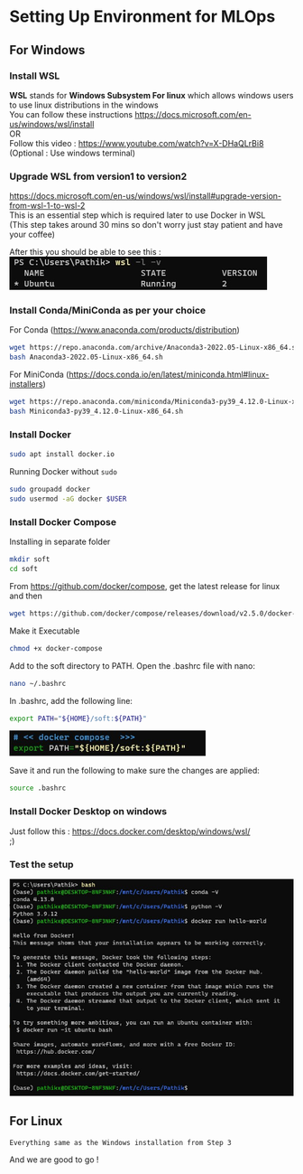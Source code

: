 # Setting Up Environment for MLOps

## For Windows 

### Install WSL  
   **WSL** stands for **Windows Subsystem For linux** which allows windows users to use linux distributions in the windows  
   You can follow these instructions https://docs.microsoft.com/en-us/windows/wsl/install  
    OR  
    Follow this video : https://www.youtube.com/watch?v=X-DHaQLrBi8  
    (Optional : Use windows terminal)
### Upgrade WSL from version1 to version2  
   https://docs.microsoft.com/en-us/windows/wsl/install#upgrade-version-from-wsl-1-to-wsl-2  
   This is an essential step which is required later to use Docker in WSL  
   (This step takes around 30 mins so don't worry just stay patient and have your coffee)  
   
   After this you should be able to see this :  
   ![WSL V2](/week-01-introduction/images/WSL_V2.jpeg)  
   
### Install Conda/MiniConda as per your choice  
   For Conda (https://www.anaconda.com/products/distribution)
   ```bash
   wget https://repo.anaconda.com/archive/Anaconda3-2022.05-Linux-x86_64.sh
   bash Anaconda3-2022.05-Linux-x86_64.sh
   ```
   For MiniConda (https://docs.conda.io/en/latest/miniconda.html#linux-installers)  
   ```bash
   wget https://repo.anaconda.com/miniconda/Miniconda3-py39_4.12.0-Linux-x86_64.sh 
   bash Miniconda3-py39_4.12.0-Linux-x86_64.sh
   ```
### Install Docker
   ```bash
   sudo apt install docker.io
   ```
   Running Docker without `sudo`
   ```bash
   sudo groupadd docker
   sudo usermod -aG docker $USER
   ```
### Install Docker Compose  
   Installing in separate folder
   ```bash
   mkdir soft
   cd soft
   ```
   From https://github.com/docker/compose, get the latest release for linux and then  
   ```bash
   wget https://github.com/docker/compose/releases/download/v2.5.0/docker-compose-linux-x86_64 -O docker-compose
   ```
   Make it Executable 
   ```bash
   chmod +x docker-compose
   ```
   Add to the soft directory to PATH. Open the .bashrc file with nano:
   ```bash
   nano ~/.bashrc
   ```
   In .bashrc, add the following line:
   ```bash
   export PATH="${HOME}/soft:${PATH}"
   ```
   
   ![Soft Path](/week-01-introduction/images/soft_path.jpg) 
   
   Save it and run the following to make sure the changes are applied:
   ```bash
   source .bashrc
   ```
### Install Docker Desktop on windows  
   Just follow this : https://docs.docker.com/desktop/windows/wsl/  
   ;)
### Test the setup  
   ![test](/week-01-introduction/images/test_setup.jpg)  
   
## For Linux 
    Everything same as the Windows installation from Step 3 

And we are good to go !
